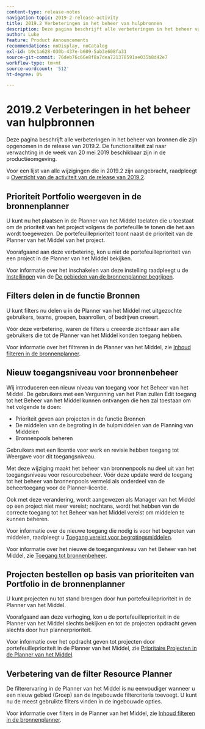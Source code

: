 ```yaml
---
content-type: release-notes
navigation-topic: 2019-2-release-activity
title: 2019.2 Verbeteringen in het beheer van hulpbronnen
description: Deze pagina beschrijft alle verbeteringen in het beheer van bronnen die zijn opgenomen in de release van 2019.2. De functionaliteit zal naar verwachting in de week van 20 mei 2019 beschikbaar zijn in de productieomgeving.
author: Luke
feature: Product Announcements
recommendations: noDisplay, noCatalog
exl-id: b9c1a628-030b-437e-b609-5ab3e608fa31
source-git-commit: 76deb76c66e8f8a7dea721378591ae035b8d42e7
workflow-type: tm+mt
source-wordcount: '512'
ht-degree: 0%

---
```


# 2019.2 Verbeteringen in het beheer van hulpbronnen

Deze pagina beschrijft alle verbeteringen in het beheer van bronnen die zijn opgenomen in de release van 2019.2. De functionaliteit zal naar verwachting in de week van 20 mei 2019 beschikbaar zijn in de productieomgeving.

Voor een lijst van alle wijzigingen die in 2019.2 zijn aangebracht, raadpleegt u [Overzicht van de activiteit van de release van 2019.2](../../../../product-announcements/product-releases/quarterly-release-archive/2019.2-release-activity/2019.2-release-activity-overview.md).

## Prioriteit Portfolio weergeven in de bronnenplanner

U kunt nu het plaatsen in de Planner van het Middel toelaten die u toestaat om de prioriteit van het project volgens de portefeuille te tonen die het aan wordt toegewezen. De portefeuilleprioriteit toont naast de prioriteit van de Planner van het Middel van het project.

Voorafgaand aan deze verbetering, kon u niet de portefeuilleprioriteit van een project in de Planner van het Middel bekijken.

Voor informatie over het inschakelen van deze instelling raadpleegt u de [Instellingen](../../../../resource-mgmt/resource-planning/resource-planner-navigation.md#settings) van de [De gebieden van de bronnenplanner begrijpen](../../../../resource-mgmt/resource-planning/resource-planner-navigation.md).

## Filters delen in de functie Bronnen

U kunt filters nu delen u in de Planner van het Middel met uitgezochte gebruikers, teams, groepen, baanrollen, of bedrijven creeert.

Vóór deze verbetering, waren de filters u creeerde zichtbaar aan alle gebruikers die tot de Planner van het Middel konden toegang hebben.

Voor informatie over het filtreren in de Planner van het Middel, zie [Inhoud filteren in de bronnenplanner](../../../../resource-mgmt/resource-planning/filter-resource-planner.md).

## Nieuw toegangsniveau voor bronnenbeheer

Wij introduceren een nieuw niveau van toegang voor het Beheer van het Middel. De gebruikers met een Vergunning van het Plan zullen Edit toegang tot het Beheer van het Middel kunnen ontvangen die hen zal toestaan om het volgende te doen:

* Prioriteit geven aan projecten in de functie Bronnen
* De middelen van de begroting in de hulpmiddelen van de Planning van Middelen
* Bronnenpools beheren

Gebruikers met een licentie voor werk en revisie hebben toegang tot Weergave voor dit toegangsniveau.

Met deze wijziging maakt het beheer van bronnenpools nu deel uit van het toegangsniveau voor resourcebeheer. Vóór deze update werd de toegang tot het beheer van bronnenpools vermeld als onderdeel van de beheertoegang voor de Planner-licentie.

Ook met deze verandering, wordt aangewezen als Manager van het Middel op een project niet meer vereist; nochtans, wordt het hebben van de correcte toegang tot het Beheer van het Middel vereist om middelen te kunnen beheren.

Voor informatie over de nieuwe toegang die nodig is voor het begroten van middelen, raadpleegt u [Toegang vereist voor begrotingsmiddelen](../../../../resource-mgmt/resource-planning/access-needed-to-budget-resources.md).

Voor informatie over het nieuwe de toegangsniveau van het Beheer van het Middel, zie [Toegang tot bronnenbeheer](../../../../administration-and-setup/add-users/configure-and-grant-access/grant-access-resource-management.md).

## Projecten bestellen op basis van prioriteiten van Portfolio in de bronnenplanner

U kunt projecten nu tot stand brengen door hun portefeuilleprioriteit in de Planner van het Middel.

Voorafgaand aan deze verhoging, kon u de portefeuilleprioriteit in de Planner van het Middel slechts bekijken en tot de projecten opdracht geven slechts door hun plannerprioriteit.

Voor informatie over het opdracht geven tot projecten door portefeuilleprioriteit in de Planner van het Middel, zie [Prioritaire Projecten in de Planner van het Middel](../../../../resource-mgmt/resource-planning/prioritize-projects-resource-planner.md).

## Verbetering van de filter Resource Planner

De filterervaring in de Planner van het Middel is nu eenvoudiger wanneer u een nieuw gebied (Groep) aan de ingebouwde filtercriteria toevoegt. U kunt nu de meest gebruikte filters vinden in de ingebouwde opties.

Voor informatie over filters in de Planner van het Middel, zie [Inhoud filteren in de bronnenplanner](../../../../resource-mgmt/resource-planning/filter-resource-planner.md).

